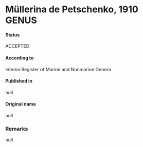 # Müllerina de Petschenko, 1910 GENUS

#### Status
ACCEPTED

#### According to
Interim Register of Marine and Nonmarine Genera

#### Published in
null

#### Original name
null

### Remarks
null